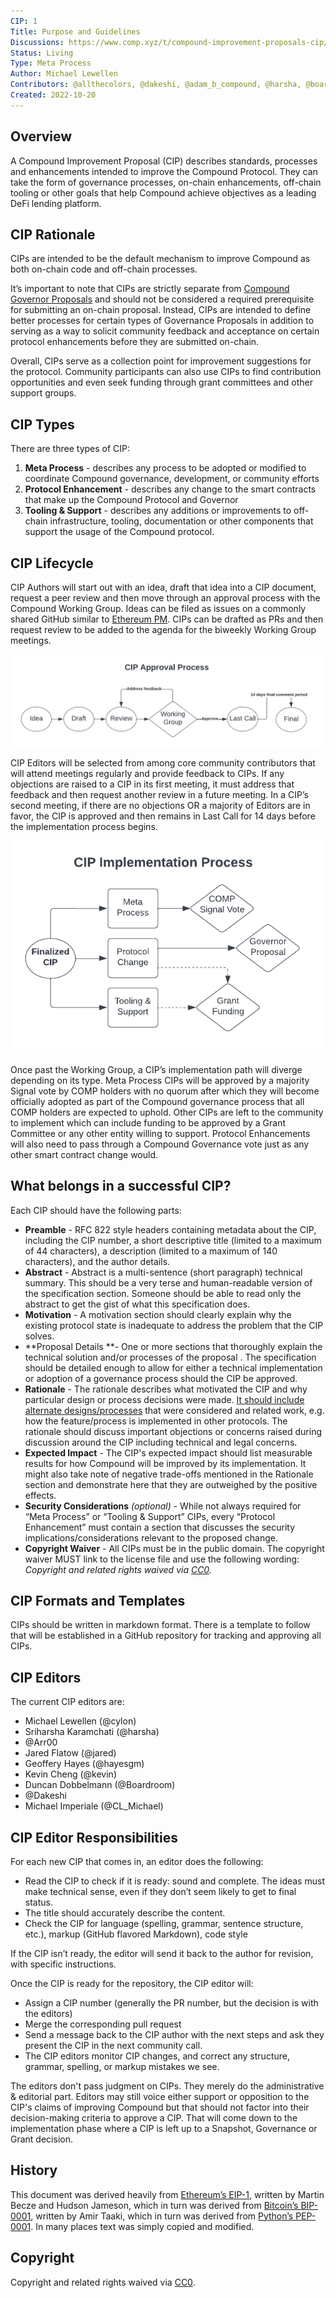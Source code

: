 ```yaml
---
CIP: 1
Title: Purpose and Guidelines
Discussions: https://www.comp.xyz/t/compound-improvement-proposals-cip/
Status: Living
Type: Meta Process
Author: Michael Lewellen
Contributors: @allthecolors, @dakeshi, @adam_b_compound, @harsha, @boardroom, @kevin
Created: 2022-10-20
---
```


## Overview

A Compound Improvement Proposal (CIP) describes standards, processes and enhancements intended to improve the Compound Protocol. They can take the form of governance processes, on-chain enhancements, off-chain tooling or other goals that help Compound achieve objectives as a leading DeFi lending platform.

## CIP Rationale

CIPs are intended to be the default mechanism to improve Compound as both on-chain code and off-chain processes.

It’s important to note that CIPs are strictly separate from [Compound Governor Proposals](https://compound.finance/governance) and should not be considered a required prerequisite for submitting an on-chain proposal. Instead, CIPs are intended to define better processes for certain types of Governance Proposals in addition to serving as a way to solicit community feedback and acceptance on certain protocol enhancements before they are submitted on-chain.

Overall, CIPs serve as a collection point for improvement suggestions for the protocol. Community participants can also use CIPs to find contribution opportunities and even seek funding through grant committees and other support groups.

## CIP Types

There are three types of CIP:

1. **Meta Process** - describes any process to be adopted or modified to coordinate Compound governance, development, or community efforts
2. **Protocol Enhancement** - describes any change to the smart contracts that make up the Compound Protocol and Governor
3. **Tooling & Support** - describes any additions or improvements to off-chain infrastructure, tooling, documentation or other components that support the usage of the Compound protocol.

## CIP Lifecycle

CIP Authors will start out with an idea, draft that idea into a CIP document, request a peer review and then move through an approval process with the Compound Working Group. Ideas can be filed as issues on a commonly shared GitHub similar to [Ethereum PM](https://github.com/ethereum/pm/). CIPs can be drafted as PRs and then request review to be added to the agenda for the biweekly Working Group meetings.

![alt text](../assets/cip-1/cip-approval-process.png)

CIP Editors will be selected from among core community contributors that will attend meetings regularly and provide feedback to CIPs. If any objections are raised to a CIP in its first meeting, it must address that feedback and then request another review in a future meeting. In a CIP’s second meeting, if there are no objections OR a majority of Editors are in favor, the CIP is approved and then remains in Last Call for 14 days before the implementation process begins.

![alt text](../assets/cip-1/cip-implementation-process.png)

Once past the Working Group, a CIP’s implementation path will diverge depending on its type. Meta Process CIPs will be approved by a majority Signal vote by COMP holders with no quorum after which they will become officially adopted as part of the Compound governance process that all COMP holders are expected to uphold. Other CIPs are left to the community to implement which can include funding to be approved by a Grant Committee or any other entity willing to support. Protocol Enhancements will also need to pass through a Compound Governance vote just as any other smart contract change would.

## What belongs in a successful CIP?

Each CIP should have the following parts:

* **Preamble** - RFC 822 style headers containing metadata about the CIP, including the CIP number, a short descriptive title (limited to a maximum of 44 characters), a description (limited to a maximum of 140 characters), and the author details.
* **Abstract** - Abstract is a multi-sentence (short paragraph) technical summary. This should be a very terse and human-readable version of the specification section. Someone should be able to read only the abstract to get the gist of what this specification does.
* **Motivation** - A motivation section should clearly explain why the existing protocol state is inadequate to address the problem that the CIP solves. 
* **Proposal Details **- One or more sections that thoroughly explain the technical solution and/or processes of the proposal . The specification should be detailed enough to allow for either a technical implementation or adoption of a governance process should the CIP be approved.
* **Rationale** - The rationale describes what motivated the CIP and why particular design or process decisions were made. <span style="text-decoration:underline;">It should include alternate designs/processes</span> that were considered and related work, e.g. how the feature/process is implemented in other protocols. The rationale should discuss important objections or concerns raised during discussion around the CIP including technical and legal concerns.
* **Expected Impact** - The CIP's expected impact should list measurable results for how Compound will be improved by its implementation. It might also take note of negative trade-offs mentioned in the Rationale section and demonstrate here that they are outweighed by the positive effects.
* **Security Considerations** _(optional)_ - While not always required for “Meta Process” or “Tooling & Support” CIPs, every “Protocol Enhancement” must contain a section that discusses the security implications/considerations relevant to the proposed change.
* **Copyright Waiver** - All CIPs must be in the public domain. The copyright waiver MUST link to the license file and use the following wording: _Copyright and related rights waived via [CC0](/LICENSE)._

## CIP Formats and Templates

CIPs should be written in markdown format. There is a template to follow that will be established in a GitHub repository for tracking and approving all CIPs.

## CIP Editors

The current CIP editors are:

* Michael Lewellen (@cylon)
* Sriharsha Karamchati (@harsha)
* @Arr00
* Jared Flatow (@jared)
* Geoffery Hayes (@hayesgm)
* Kevin Cheng (@kevin)
* Duncan Dobbelmann (@Boardroom)
* @Dakeshi
* Michael Imperiale (@CL_Michael)

## CIP Editor Responsibilities

For each new CIP that comes in, an editor does the following:

* Read the CIP to check if it is ready: sound and complete. The ideas must make technical sense, even if they don’t seem likely to get to final status.
* The title should accurately describe the content.
* Check the CIP for language (spelling, grammar, sentence structure, etc.), markup (GitHub flavored Markdown), code style

If the CIP isn’t ready, the editor will send it back to the author for revision, with specific instructions.

Once the CIP is ready for the repository, the CIP editor will:

* Assign a CIP number (generally the PR number, but the decision is with the editors)
* Merge the corresponding pull request
* Send a message back to the CIP author with the next steps and ask they present the CIP in the next community call.
* The CIP editors monitor CIP changes, and correct any structure, grammar, spelling, or markup mistakes we see.

The editors don't pass judgment on CIPs. They merely do the administrative & editorial part. Editors may still voice either support or opposition to the CIP's claims of improving Compound but that should not factor into their decision-making criteria to approve a CIP. That will come down to the implementation phase where a CIP is left up to a Snapshot, Governance or Grant decision.

## History

This document was derived heavily from [Ethereum’s EIP-1](https://eips.ethereum.org/EIPS/eip-1), written by Martin Becze and Hudson Jameson, which in turn was derived from [Bitcoin’s BIP-0001](https://github.com/bitcoin/bips), written by Amir Taaki, which in turn was derived from [Python’s PEP-0001](https://peps.python.org/). In many places text was simply copied and modified. 

## Copyright

Copyright and related rights waived via [CC0](https://creativecommons.org/publicdomain/zero/1.0/).
